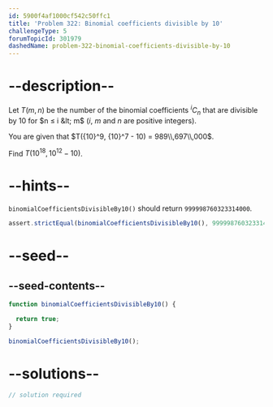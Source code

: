 ```yaml
---
id: 5900f4af1000cf542c50ffc1
title: 'Problem 322: Binomial coefficients divisible by 10'
challengeType: 5
forumTopicId: 301979
dashedName: problem-322-binomial-coefficients-divisible-by-10
---
```


# --description--

Let $T(m, n)$ be the number of the binomial coefficients ${}^iC_n$ that are divisible by 10 for $n ≤ i &lt; m$ ($i$, $m$ and $n$ are positive integers).

You are given that $T({10}^9, {10}^7 - 10) = 989\\,697\\,000$.

Find $T({10}^{18}, {10}^{12} - 10)$.

# --hints--

`binomialCoefficientsDivisibleBy10()` should return `999998760323314000`.

```js
assert.strictEqual(binomialCoefficientsDivisibleBy10(), 999998760323314000);
```

# --seed--

## --seed-contents--

```js
function binomialCoefficientsDivisibleBy10() {

  return true;
}

binomialCoefficientsDivisibleBy10();
```

# --solutions--

```js
// solution required
```
